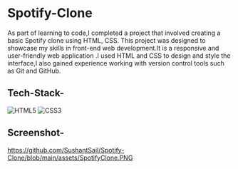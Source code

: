 # Spotify-Clone
As part of learning to code,I completed a project that involved creating a basic Spotify clone using HTML, CSS. This project was designed to showcase my skills in front-end web development.It is a responsive and user-friendly web application .I used HTML and CSS to design and style the interface,I also gained experience working with version control tools such as Git and GitHub.


## Tech-Stack-

<div align="left">
<img alt="HTML5" src="https://img.shields.io/badge/html5-%23E34F26.svg?style=for-the-badge&logo=html5&logoColor=white"/>
<img alt="CSS3" src="https://img.shields.io/badge/css3-%231572B6.svg?style=for-the-badge&logo=css3&logoColor=white"/> 
</div>


## Screenshot-
https://github.com/SushantSail/Spotify-Clone/blob/main/assets/SpotifyClone.PNG

